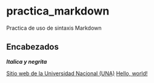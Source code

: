 # practica_markdown
Practica de uso de sintaxis Markdown

## Encabezados
***Italica y negrita***

[Sitio web de la Universidad Nacional (UNA)](https://www.una.ac.cr/)
<a href="https://www.una.ac.cr/" target="_blank">Hello, world!</a>
